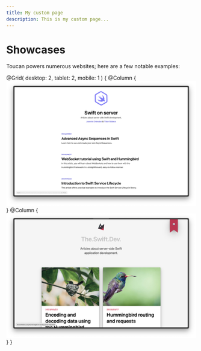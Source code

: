 ```yaml
---
title: My custom page
description: This is my custom page... 
---
```



# Showcases

Toucan powers numerous websites; here are a few notable examples:

@Grid(
    desktop: 2,
    tablet: 2,
    mobile: 1
) {
    @Column {
        [
            ![Swift on Server](./showcases/swiftonserver.png)
        ](https://swiftonserver.com/)
    }
    @Column {
        [
            ![The.Swift.Dev](./showcases/theswiftdev.png)
        ](https://theswiftdev.com/)
    }
}





